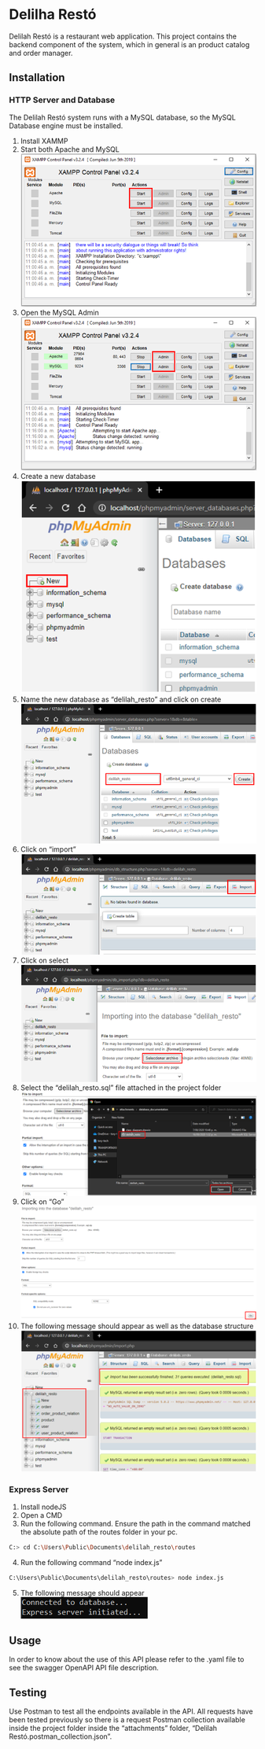 # Delilha Restó

Delilah Restó is a restaurant web application. This project contains the backend component of the system, which in general is an product catalog and order manager.

## Installation

### HTTP Server and Database

The Delilah Restó system runs with a MySQL database, so the MySQL Database engine must be installed.

1. Install XAMMP
2. Start both Apache and MySQL
![alt text](https://github.com/espinosaver/delilah_resto/blob/master/attachments/readme/Capture1.png)
3. Open the MySQL Admin
![alt text](https://github.com/espinosaver/delilah_resto/blob/master/attachments/readme/Capture2.png)
4. Create a new database
![alt text](https://github.com/espinosaver/delilah_resto/blob/master/attachments/readme/Capture3.png)
5. Name the new database as “delilah_resto” and click on create
![alt text](https://github.com/espinosaver/delilah_resto/blob/master/attachments/readme/Capture4.png)
6. Click on “import”
![alt text](https://github.com/espinosaver/delilah_resto/blob/master/attachments/readme/Capture5.png)
7. Click on select
![alt text](https://github.com/espinosaver/delilah_resto/blob/master/attachments/readme/Capture6.png)
8. Select the “delilah_resto.sql” file attached in the project folder
![alt text](https://github.com/espinosaver/delilah_resto/blob/master/attachments/readme/Capture7.png)
9. Click on “Go”
![alt text](https://github.com/espinosaver/delilah_resto/blob/master/attachments/readme/Capture8.png)
10. The following message should appear as well as the database structure
![alt text](https://github.com/espinosaver/delilah_resto/blob/master/attachments/readme/Capture9.png)

### Express Server

1. Install nodeJS
2. Open a CMD
3. Run the following command. Ensure the path in the command matched the absolute path of the routes folder in your pc.

```bash
C:> cd C:\Users\Public\Documents\delilah_resto\routes
```
4. Run the following command “node index.js”

```bash
C:\Users\Public\Documents\delilah_resto\routes> node index.js 
```
5. The following message should appear
![alt text](https://github.com/espinosaver/delilah_resto/blob/master/attachments/readme/Capture10.png)

## Usage

In order to know about the use of this API please refer to the .yaml file to see the swagger OpenAPI API file description.


## Testing

Use Postman to test all the endpoints available in the API. All requests have been tested previously so there is a request Postman collection available inside the project folder inside the “attachments” folder, “Delilah Restó.postman_collection.json”.
